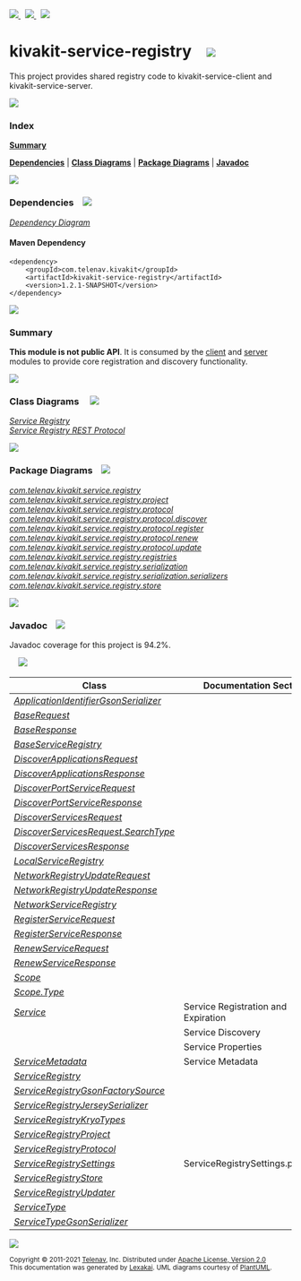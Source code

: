 [//]: # (start-user-text)

<a href="https://www.kivakit.org">
<img src="https://www.kivakit.org/images/web-32.png" srcset="https://www.kivakit.org/images/web-32-2x.png 2x"/>
</a>
&nbsp;
<a href="https://twitter.com/openkivakit">
<img src="https://www.kivakit.org/images/twitter-32.png" srcset="https://www.kivakit.org/images/twitter-32-2x.png 2x"/>
</a>
&nbsp;
<a href="https://kivakit.zulipchat.com">
<img src="https://www.kivakit.org/images/zulip-32.png" srcset="https://www.kivakit.org/images/zulip-32-2x.png 2x"/>
</a>

[//]: # (end-user-text)

# kivakit-service-registry &nbsp;&nbsp; <img src="https://www.kivakit.org/images/log-32.png" srcset="https://www.kivakit.org/images/log-32-2x.png 2x"/>

This project provides shared registry code to kivakit-service-client and kivakit-service-server.

<img src="https://www.kivakit.org/images/horizontal-line-512.png" srcset="https://www.kivakit.org/images/horizontal-line-512-2x.png 2x"/>

### Index

[**Summary**](#summary)  

[**Dependencies**](#dependencies) | [**Class Diagrams**](#class-diagrams) | [**Package Diagrams**](#package-diagrams) | [**Javadoc**](#javadoc)

<img src="https://www.kivakit.org/images/horizontal-line-512.png" srcset="https://www.kivakit.org/images/horizontal-line-512-2x.png 2x"/>

### Dependencies <a name="dependencies"></a> &nbsp;&nbsp; <img src="https://www.kivakit.org/images/dependencies-32.png" srcset="https://www.kivakit.org/images/dependencies-32-2x.png 2x"/>

[*Dependency Diagram*](https://www.kivakit.org/1.2.1-SNAPSHOT/lexakai/kivakit-extensions/kivakit-service/registry/documentation/diagrams/dependencies.svg)

#### Maven Dependency

    <dependency>
        <groupId>com.telenav.kivakit</groupId>
        <artifactId>kivakit-service-registry</artifactId>
        <version>1.2.1-SNAPSHOT</version>
    </dependency>

<img src="https://www.kivakit.org/images/horizontal-line-128.png" srcset="https://www.kivakit.org/images/horizontal-line-128-2x.png 2x"/>

[//]: # (start-user-text)

### Summary <a name = "summary"></a>

**This module is not public API**. It is consumed by the [client](../client/README.md) and [server](../server/README.md) modules
to provide core registration and discovery functionality.

[//]: # (end-user-text)

<img src="https://www.kivakit.org/images/horizontal-line-128.png" srcset="https://www.kivakit.org/images/horizontal-line-128-2x.png 2x"/>

### Class Diagrams <a name="class-diagrams"></a> &nbsp; &nbsp; <img src="https://www.kivakit.org/images/diagram-40.png" srcset="https://www.kivakit.org/images/diagram-40-2x.png 2x"/>

[*Service Registry*](https://www.kivakit.org/1.2.1-SNAPSHOT/lexakai/kivakit-extensions/kivakit-service/registry/documentation/diagrams/diagram-registry.svg)  
[*Service Registry REST Protocol*](https://www.kivakit.org/1.2.1-SNAPSHOT/lexakai/kivakit-extensions/kivakit-service/registry/documentation/diagrams/diagram-rest.svg)

<img src="https://www.kivakit.org/images/horizontal-line-128.png" srcset="https://www.kivakit.org/images/horizontal-line-128-2x.png 2x"/>

### Package Diagrams <a name="package-diagrams"></a> &nbsp;&nbsp; <img src="https://www.kivakit.org/images/box-32.png" srcset="https://www.kivakit.org/images/box-32-2x.png 2x"/>

[*com.telenav.kivakit.service.registry*](https://www.kivakit.org/1.2.1-SNAPSHOT/lexakai/kivakit-extensions/kivakit-service/registry/documentation/diagrams/com.telenav.kivakit.service.registry.svg)  
[*com.telenav.kivakit.service.registry.project*](https://www.kivakit.org/1.2.1-SNAPSHOT/lexakai/kivakit-extensions/kivakit-service/registry/documentation/diagrams/com.telenav.kivakit.service.registry.project.svg)  
[*com.telenav.kivakit.service.registry.protocol*](https://www.kivakit.org/1.2.1-SNAPSHOT/lexakai/kivakit-extensions/kivakit-service/registry/documentation/diagrams/com.telenav.kivakit.service.registry.protocol.svg)  
[*com.telenav.kivakit.service.registry.protocol.discover*](https://www.kivakit.org/1.2.1-SNAPSHOT/lexakai/kivakit-extensions/kivakit-service/registry/documentation/diagrams/com.telenav.kivakit.service.registry.protocol.discover.svg)  
[*com.telenav.kivakit.service.registry.protocol.register*](https://www.kivakit.org/1.2.1-SNAPSHOT/lexakai/kivakit-extensions/kivakit-service/registry/documentation/diagrams/com.telenav.kivakit.service.registry.protocol.register.svg)  
[*com.telenav.kivakit.service.registry.protocol.renew*](https://www.kivakit.org/1.2.1-SNAPSHOT/lexakai/kivakit-extensions/kivakit-service/registry/documentation/diagrams/com.telenav.kivakit.service.registry.protocol.renew.svg)  
[*com.telenav.kivakit.service.registry.protocol.update*](https://www.kivakit.org/1.2.1-SNAPSHOT/lexakai/kivakit-extensions/kivakit-service/registry/documentation/diagrams/com.telenav.kivakit.service.registry.protocol.update.svg)  
[*com.telenav.kivakit.service.registry.registries*](https://www.kivakit.org/1.2.1-SNAPSHOT/lexakai/kivakit-extensions/kivakit-service/registry/documentation/diagrams/com.telenav.kivakit.service.registry.registries.svg)  
[*com.telenav.kivakit.service.registry.serialization*](https://www.kivakit.org/1.2.1-SNAPSHOT/lexakai/kivakit-extensions/kivakit-service/registry/documentation/diagrams/com.telenav.kivakit.service.registry.serialization.svg)  
[*com.telenav.kivakit.service.registry.serialization.serializers*](https://www.kivakit.org/1.2.1-SNAPSHOT/lexakai/kivakit-extensions/kivakit-service/registry/documentation/diagrams/com.telenav.kivakit.service.registry.serialization.serializers.svg)  
[*com.telenav.kivakit.service.registry.store*](https://www.kivakit.org/1.2.1-SNAPSHOT/lexakai/kivakit-extensions/kivakit-service/registry/documentation/diagrams/com.telenav.kivakit.service.registry.store.svg)

<img src="https://www.kivakit.org/images/horizontal-line-128.png" srcset="https://www.kivakit.org/images/horizontal-line-128-2x.png 2x"/>

### Javadoc <a name="javadoc"></a> &nbsp;&nbsp; <img src="https://www.kivakit.org/images/books-32.png" srcset="https://www.kivakit.org/images/books-32-2x.png 2x"/>

Javadoc coverage for this project is 94.2%.  
  
&nbsp; &nbsp; <img src="https://www.kivakit.org/images/meter-90-96.png" srcset="https://www.kivakit.org/images/meter-90-96-2x.png 2x"/>




| Class | Documentation Sections |
|---|---|
| [*ApplicationIdentifierGsonSerializer*](https://www.kivakit.org/1.2.1-SNAPSHOT/javadoc/kivakit-extensions/kivakit.service.registry/com/telenav/kivakit/service/registry/serialization/serializers/ApplicationIdentifierGsonSerializer.html) |  |  
| [*BaseRequest*](https://www.kivakit.org/1.2.1-SNAPSHOT/javadoc/kivakit-extensions/kivakit.service.registry/com/telenav/kivakit/service/registry/protocol/BaseRequest.html) |  |  
| [*BaseResponse*](https://www.kivakit.org/1.2.1-SNAPSHOT/javadoc/kivakit-extensions/kivakit.service.registry/com/telenav/kivakit/service/registry/protocol/BaseResponse.html) |  |  
| [*BaseServiceRegistry*](https://www.kivakit.org/1.2.1-SNAPSHOT/javadoc/kivakit-extensions/kivakit.service.registry/com/telenav/kivakit/service/registry/registries/BaseServiceRegistry.html) |  |  
| [*DiscoverApplicationsRequest*](https://www.kivakit.org/1.2.1-SNAPSHOT/javadoc/kivakit-extensions/kivakit.service.registry/com/telenav/kivakit/service/registry/protocol/discover/DiscoverApplicationsRequest.html) |  |  
| [*DiscoverApplicationsResponse*](https://www.kivakit.org/1.2.1-SNAPSHOT/javadoc/kivakit-extensions/kivakit.service.registry/com/telenav/kivakit/service/registry/protocol/discover/DiscoverApplicationsResponse.html) |  |  
| [*DiscoverPortServiceRequest*](https://www.kivakit.org/1.2.1-SNAPSHOT/javadoc/kivakit-extensions/kivakit.service.registry/com/telenav/kivakit/service/registry/protocol/discover/DiscoverPortServiceRequest.html) |  |  
| [*DiscoverPortServiceResponse*](https://www.kivakit.org/1.2.1-SNAPSHOT/javadoc/kivakit-extensions/kivakit.service.registry/com/telenav/kivakit/service/registry/protocol/discover/DiscoverPortServiceResponse.html) |  |  
| [*DiscoverServicesRequest*](https://www.kivakit.org/1.2.1-SNAPSHOT/javadoc/kivakit-extensions/kivakit.service.registry/com/telenav/kivakit/service/registry/protocol/discover/DiscoverServicesRequest.html) |  |  
| [*DiscoverServicesRequest.SearchType*](https://www.kivakit.org/1.2.1-SNAPSHOT/javadoc/kivakit-extensions/kivakit.service.registry/com/telenav/kivakit/service/registry/protocol/discover/DiscoverServicesRequest.SearchType.html) |  |  
| [*DiscoverServicesResponse*](https://www.kivakit.org/1.2.1-SNAPSHOT/javadoc/kivakit-extensions/kivakit.service.registry/com/telenav/kivakit/service/registry/protocol/discover/DiscoverServicesResponse.html) |  |  
| [*LocalServiceRegistry*](https://www.kivakit.org/1.2.1-SNAPSHOT/javadoc/kivakit-extensions/kivakit.service.registry/com/telenav/kivakit/service/registry/registries/LocalServiceRegistry.html) |  |  
| [*NetworkRegistryUpdateRequest*](https://www.kivakit.org/1.2.1-SNAPSHOT/javadoc/kivakit-extensions/kivakit.service.registry/com/telenav/kivakit/service/registry/protocol/update/NetworkRegistryUpdateRequest.html) |  |  
| [*NetworkRegistryUpdateResponse*](https://www.kivakit.org/1.2.1-SNAPSHOT/javadoc/kivakit-extensions/kivakit.service.registry/com/telenav/kivakit/service/registry/protocol/update/NetworkRegistryUpdateResponse.html) |  |  
| [*NetworkServiceRegistry*](https://www.kivakit.org/1.2.1-SNAPSHOT/javadoc/kivakit-extensions/kivakit.service.registry/com/telenav/kivakit/service/registry/registries/NetworkServiceRegistry.html) |  |  
| [*RegisterServiceRequest*](https://www.kivakit.org/1.2.1-SNAPSHOT/javadoc/kivakit-extensions/kivakit.service.registry/com/telenav/kivakit/service/registry/protocol/register/RegisterServiceRequest.html) |  |  
| [*RegisterServiceResponse*](https://www.kivakit.org/1.2.1-SNAPSHOT/javadoc/kivakit-extensions/kivakit.service.registry/com/telenav/kivakit/service/registry/protocol/register/RegisterServiceResponse.html) |  |  
| [*RenewServiceRequest*](https://www.kivakit.org/1.2.1-SNAPSHOT/javadoc/kivakit-extensions/kivakit.service.registry/com/telenav/kivakit/service/registry/protocol/renew/RenewServiceRequest.html) |  |  
| [*RenewServiceResponse*](https://www.kivakit.org/1.2.1-SNAPSHOT/javadoc/kivakit-extensions/kivakit.service.registry/com/telenav/kivakit/service/registry/protocol/renew/RenewServiceResponse.html) |  |  
| [*Scope*](https://www.kivakit.org/1.2.1-SNAPSHOT/javadoc/kivakit-extensions/kivakit.service.registry/com/telenav/kivakit/service/registry/Scope.html) |  |  
| [*Scope.Type*](https://www.kivakit.org/1.2.1-SNAPSHOT/javadoc/kivakit-extensions/kivakit.service.registry/com/telenav/kivakit/service/registry/Scope.Type.html) |  |  
| [*Service*](https://www.kivakit.org/1.2.1-SNAPSHOT/javadoc/kivakit-extensions/kivakit.service.registry/com/telenav/kivakit/service/registry/Service.html) | Service Registration and Expiration |  
| | Service Discovery |  
| | Service Properties |  
| [*ServiceMetadata*](https://www.kivakit.org/1.2.1-SNAPSHOT/javadoc/kivakit-extensions/kivakit.service.registry/com/telenav/kivakit/service/registry/ServiceMetadata.html) | Service Metadata |  
| [*ServiceRegistry*](https://www.kivakit.org/1.2.1-SNAPSHOT/javadoc/kivakit-extensions/kivakit.service.registry/com/telenav/kivakit/service/registry/ServiceRegistry.html) |  |  
| [*ServiceRegistryGsonFactorySource*](https://www.kivakit.org/1.2.1-SNAPSHOT/javadoc/kivakit-extensions/kivakit.service.registry/com/telenav/kivakit/service/registry/serialization/ServiceRegistryGsonFactorySource.html) |  |  
| [*ServiceRegistryJerseySerializer*](https://www.kivakit.org/1.2.1-SNAPSHOT/javadoc/kivakit-extensions/kivakit.service.registry/com/telenav/kivakit/service/registry/serialization/ServiceRegistryJerseySerializer.html) |  |  
| [*ServiceRegistryKryoTypes*](https://www.kivakit.org/1.2.1-SNAPSHOT/javadoc/kivakit-extensions/kivakit.service.registry/com/telenav/kivakit/service/registry/project/ServiceRegistryKryoTypes.html) |  |  
| [*ServiceRegistryProject*](https://www.kivakit.org/1.2.1-SNAPSHOT/javadoc/kivakit-extensions/kivakit.service.registry/com/telenav/kivakit/service/registry/ServiceRegistryProject.html) |  |  
| [*ServiceRegistryProtocol*](https://www.kivakit.org/1.2.1-SNAPSHOT/javadoc/kivakit-extensions/kivakit.service.registry/com/telenav/kivakit/service/registry/protocol/ServiceRegistryProtocol.html) |  |  
| [*ServiceRegistrySettings*](https://www.kivakit.org/1.2.1-SNAPSHOT/javadoc/kivakit-extensions/kivakit.service.registry/com/telenav/kivakit/service/registry/ServiceRegistrySettings.html) | ServiceRegistrySettings.properties |  
| [*ServiceRegistryStore*](https://www.kivakit.org/1.2.1-SNAPSHOT/javadoc/kivakit-extensions/kivakit.service.registry/com/telenav/kivakit/service/registry/store/ServiceRegistryStore.html) |  |  
| [*ServiceRegistryUpdater*](https://www.kivakit.org/1.2.1-SNAPSHOT/javadoc/kivakit-extensions/kivakit.service.registry/com/telenav/kivakit/service/registry/ServiceRegistryUpdater.html) |  |  
| [*ServiceType*](https://www.kivakit.org/1.2.1-SNAPSHOT/javadoc/kivakit-extensions/kivakit.service.registry/com/telenav/kivakit/service/registry/ServiceType.html) |  |  
| [*ServiceTypeGsonSerializer*](https://www.kivakit.org/1.2.1-SNAPSHOT/javadoc/kivakit-extensions/kivakit.service.registry/com/telenav/kivakit/service/registry/serialization/serializers/ServiceTypeGsonSerializer.html) |  |  

[//]: # (start-user-text)



[//]: # (end-user-text)

<img src="https://www.kivakit.org/images/horizontal-line-512.png" srcset="https://www.kivakit.org/images/horizontal-line-512-2x.png 2x"/>

<sub>Copyright &#169; 2011-2021 [Telenav](https://telenav.com), Inc. Distributed under [Apache License, Version 2.0](LICENSE)</sub>  
<sub>This documentation was generated by [Lexakai](https://lexakai.org). UML diagrams courtesy of [PlantUML](https://plantuml.com).</sub>

